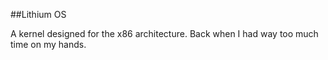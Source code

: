 ##Lithium OS

A kernel designed for the x86 architecture. Back when I had way too much time on my hands.

